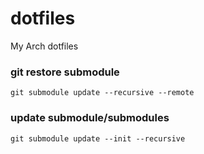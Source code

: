 # dotfiles
My Arch dotfiles


### git restore submodule

    git submodule update --recursive --remote

### update submodule/submodules
    git submodule update --init --recursive
